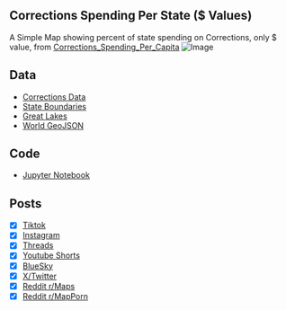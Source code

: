 ## Corrections Spending Per State ($ Values)
A Simple Map showing percent of state spending on Corrections, only $ value, from [Corrections_Spending_Per_Capita](../Corrections_Spending_Per_Capita/)
![Image](https://drive.google.com/uc?id=18xOmoJLiHhHj5BpUNmANnj3VVLL1EoLS)


## Data
* [Corrections Data](https://www.moneygeek.com/financial-planning/taxes/state-policing-corrections-spending/)
* [State Boundaries](https://www.census.gov/geographies/mapping-files/time-series/geo/carto-boundary-file.html)
* [Great Lakes](https://usicecenter.gov/Products/GreatLakesData)
* [World GeoJSON](https://public.opendatasoft.com/explore/dataset/world-administrative-boundaries/export/?flg=en-us)

## Code
* [Jupyter Notebook](FormatData.ipynb)

## Posts
- [x] [Tiktok](https://www.tiktok.com/@vinemapper/video/7459824741822614827)
- [x] [Instagram](https://www.instagram.com/p/DE0G9jEyiqC/)
- [x] [Threads](https://www.threads.net/@vinemapper/post/DE0G-t0SIJp)
- [x] [Youtube Shorts](https://youtube.com/shorts/3hDN5atF49w?feature=share)
- [x] [BlueSky](https://bsky.app/profile/vinemapper.bsky.social/post/3lfpr7t5gv22m)
- [x] [X/Twitter](https://x.com/VineMapper/status/1879217346847687015)
- [x] [Reddit r/Maps](https://www.reddit.com/r/Maps/comments/1i1b6ut/corrections_spending_per_state/)
- [x] [Reddit r/MapPorn](https://www.reddit.com/r/MapPorn/comments/1i1b6hn/corrections_spending_per_state/)
